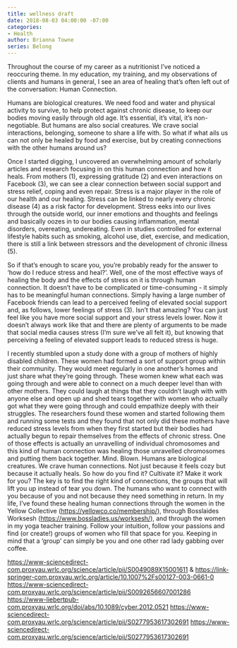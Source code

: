 ```yaml
---
title: wellness draft
date: 2018-08-03 04:00:00 -07:00
categories:
- Health
author: Brianna Towne
series: Belong
---
```


Throughout the course of my career as a nutritionist I’ve noticed a reoccuring theme. In my education, my training, and my observations of clients and humans in general, I see an area of healing that’s often left out of the conversation: Human Connection.

Humans are biological creatures. We need food and water and physical activity to survive, to help protect against chronic disease, to keep our bodies moving easily through old age. It’s essential, it’s vital, it’s non-negotiable. But humans are also social creatures. We crave social interactions, belonging, someone to share a life with. So what if what ails us can not only be healed by food and exercise, but by creating connections with the other humans around us?

Once I started digging, I uncovered an overwhelming amount of scholarly articles and research focusing in on this human connection and how it heals. From mothers (1), expressing gratitude (2) and even interactions on Facebook (3), we can see a clear connection between social support and stress relief, coping and even repair. Stress is a major player in the role of our health and our healing. Stress can be linked to nearly every chronic disease (4) as a risk factor for development. Stress eeks into our lives through the outside world, our inner emotions and thoughts and feelings and basically oozes in to our bodies causing inflammation, mental disorders, overeating, undereating. Even in studies controlled for external lifestyle habits such as smoking, alcohol use, diet, exercise, and medication, there is still a link between stressors and the development of chronic illness (5).

So if that’s enough to scare you, you’re probably ready for the answer to ‘how do I reduce stress and heal?’. Well, one of the most effective ways of healing the body and the effects of stress on it is through human connection. It doesn’t have to be complicated or time-consuming - it simply has to be meaningful human connections. Simply having a large number of Facebook friends can lead to a perceived feeling of elevated social support and, as follows, lower feelings of stress (3). Isn’t that amazing? You can just feel like you have more social support and your stress levels lower. Now it doesn’t always work like that and there are plenty of arguments to be made that social media causes stress (I’m sure we’ve all felt it), but knowing that perceiving a feeling of elevated support leads to reduced stress is huge.

I recently stumbled upon a study done with a group of mothers of highly disabled children. These women had formed a sort of support group within their community. They would meet regularly in one another’s homes and just share what they’re going through. These women knew what each was going through and were able to connect on a much deeper level than with other mothers. They could laugh at things that they couldn’t laugh with with anyone else and open up and shed tears together with women who actually got what they were going through and could empathize deeply with their struggles. The researchers found these women and started following them and running some tests and they found that not only did these mothers have reduced stress levels from when they first started but their bodies had actually begun to repair themselves from the effects of chronic stress. One of those effects is actually an unravelling of individual chromosomes and this kind of human connection was healing those unravelled chromosomes and putting them back together. Mind. Blown.
Humans are biological creatures. We crave human connections. Not just because it feels cozy but because it actually heals. So how do you find it? Cultivate it? Make it work for you? The key is to find the right kind of connections, the groups that will lift you up instead of tear you down. The humans who want to connect with you because of you and not because they need something in return. In my life, I’ve found these healing human connections through the women in the Yellow Collective (https://yellowco.co/membership/), through Bosslaides Worksesh (https://www.bossladies.us/worksesh/), and through the women in my yoga teacher training. Follow your intuition, follow your passions and find (or create!) groups of women who fill that space for you. Keeping in mind that a ‘group’ can simply be you and one other rad lady gabbing over coffee. 


https://www-sciencedirect-com.proxyau.wrlc.org/science/article/pii/S0049089X15001611 & https://link-springer-com.proxyau.wrlc.org/article/10.1007%2Fs00127-003-0661-0
https://www-sciencedirect-com.proxyau.wrlc.org/science/article/pii/S0092656607001286
https://www-liebertpub-com.proxyau.wrlc.org/doi/abs/10.1089/cyber.2012.0521
https://www-sciencedirect-com.proxyau.wrlc.org/science/article/pii/S0277953617302691
https://www-sciencedirect-com.proxyau.wrlc.org/science/article/pii/S0277953617302691
